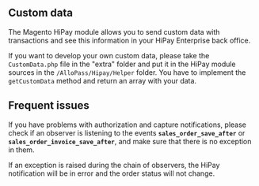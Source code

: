 ## Custom data

The Magento HiPay module allows you to send custom data with transactions and see this information in your HiPay Enterprise back office.

If you want to develop your own custom data, please take the `CustomData.php` file in the "extra" folder and put it in the HiPay module sources in the `/AlloPass/Hipay/Helper` folder.
You have to implement the `getCustomData` method and return an array with your data.

## Frequent issues

If you have problems with authorization and capture notifications, please check if an observer is listening to the events **`sales_order_save_after`** or **`sales_order_invoice_save_after`**, and make sure that there is no exception in them.

If an exception is raised during the chain of observers, the HiPay notification will be in error and the order status will not change.
